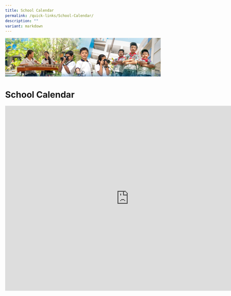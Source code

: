 ```yaml
---
title: School Calendar
permalink: /quick-links/School-Calendar/
description: ""
variant: markdown
---
```

![](/images/AboutUs.jpg)

School Calendar
===============

<iframe scrolling="no" frameborder="0" height="600" width="800" style="border: 0" src="https://calendar.google.com/calendar/embed?src=c_53c9891b028bb90bdd103bfa507a30f4c6432b9b7815a5fc17ba6cc89ba300a6%40group.calendar.google.com&amp;ctz=Asia%2FSingapore"></iframe>